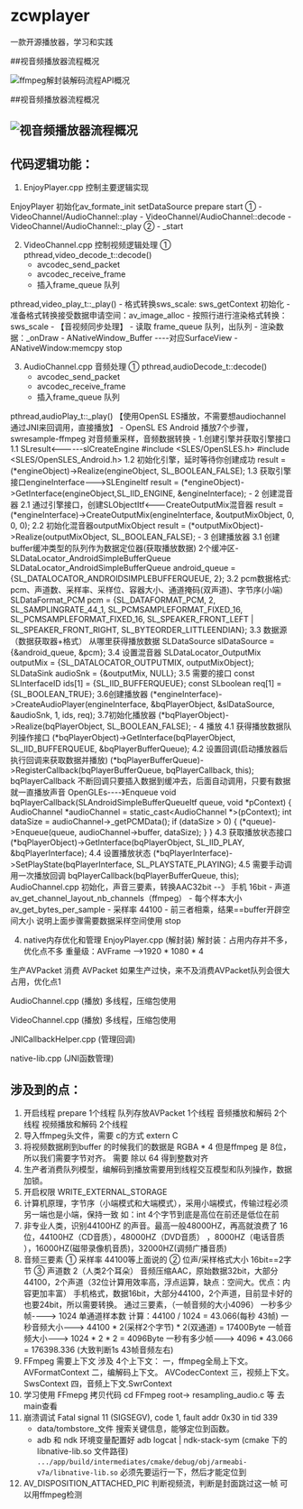 # zcwplayer

一款开源播放器，学习和实践



##视音频播放器流程概况

![ffmpeg解封装解码流程API概况](ffmpeg解封装解码流程API概况.jpg)

##视音频播放器流程概况

## ![视音频播放器流程概况](视音频播放器流程概况.png)



## 代码逻辑功能：

1. EnjoyPlayer.cpp 控制主要逻辑实现

EnjoyPlayer 初始化av_formate_init
setDataSource
prepare
start
   ① - VideoChannel/AudioChannel::play
        - VideoChannel/AudioChannel::decode
        - VideoChannel/AudioChannel::_play
   ② - _start

2. VideoChannel.cpp 控制视频逻辑处理
① 
pthread,video_decode_t::decode()
    - avcodec_send_packet
    - avcodec_receive_frame
    - 插入frame_queue 队列
    
pthread,video_play_t::_play()
    - 格式转换sws_scale: sws_getContext 初始化
    - 准备格式转换接受数据申请空间：av_image_alloc
    - 按照行进行渲染格式转换：sws_scale 
    - 【音视频同步处理】
    - 读取 frame_queue 队列，出队列
    - 渲染数据：_onDraw
        - ANativeWindow_Buffer ----对应SurfaceView
        - ANativeWindow:memcpy 
stop

3. AudioChannel.cpp 音频处理
① 
pthread,audioDecode_t::decode()
    - avcodec_send_packet
    - avcodec_receive_frame
    - 插入frame_queue 队列

pthread,audioPlay_t::_play() 【使用OpenSL ES播放，不需要想audiochannel 通过JNI来回调用，直接播放】
    - OpenSL ES Android 播放7个步骤，swresample-ffmpeg 对音频重采样，音频数据转换
        - 1.创建引擎并获取引擎接口 
            1.1 SLresult<------slCreateEngine
                #include <SLES/OpenSLES.h>
                #include <SLES/OpenSLES_Android.h>
            1.2 初始化引擎，延时等待你创建成功
                result = (*engineObject)->Realize(engineObject, SL_BOOLEAN_FALSE);
            1.3 获取引擎接口engineInterface--->SLEngineItf
                result = (*engineObject)->GetInterface(engineObject,SL_IID_ENGINE, &engineInterface);
            - 2 创建混音器
            2.1 通过引擎接口，创建SLObjectItf<---CreateOutputMix混音器
                result = (*engineInterface)->CreateOutputMix(engineInterface, &outputMixObject, 0, 0, 0);
            2.2  初始化混音器outputMixObject
                result = (*outputMixObject)->Realize(outputMixObject, SL_BOOLEAN_FALSE);
        - 3 创建播放器
            3.1 创建buffer缓冲类型的队列作为数据定位器(获取播放数据) 2个缓冲区-SLDataLocator_AndroidSimpleBufferQueue
                SLDataLocator_AndroidSimpleBufferQueue android_queue ={SL_DATALOCATOR_ANDROIDSIMPLEBUFFERQUEUE, 2};
            3.2 pcm数据格式: pcm、声道数、采样率、采样位、容器大小、通道掩码(双声道)、字节序(小端)
                SLDataFormat_PCM pcm = {SL_DATAFORMAT_PCM, 2, SL_SAMPLINGRATE_44_1,
                                        SL_PCMSAMPLEFORMAT_FIXED_16,
                                        SL_PCMSAMPLEFORMAT_FIXED_16,
                                        SL_SPEAKER_FRONT_LEFT | SL_SPEAKER_FRONT_RIGHT,
                                        SL_BYTEORDER_LITTLEENDIAN};
            3.3 数据源 （数据获取器+格式）  从哪里获得播放数据
                SLDataSource slDataSource = {&android_queue, &pcm};
            3.4 设置混音器
                SLDataLocator_OutputMix outputMix = {SL_DATALOCATOR_OUTPUTMIX, outputMixObject};
                SLDataSink audioSnk = {&outputMix, NULL};
            3.5 需要的接口
                const SLInterfaceID ids[1] = {SL_IID_BUFFERQUEUE};
                const SLboolean req[1] = {SL_BOOLEAN_TRUE};
            3.6创建播放器
                (*engineInterface)->CreateAudioPlayer(engineInterface, &bqPlayerObject, &slDataSource,
                                                      &audioSnk, 1,
                                                      ids, req);
            3.7初始化播放器
                (*bqPlayerObject)->Realize(bqPlayerObject, SL_BOOLEAN_FALSE);
        - 4 播放
            4.1 获得播放数据队列操作接口
                (*bqPlayerObject)->GetInterface(bqPlayerObject, SL_IID_BUFFERQUEUE,
                                                &bqPlayerBufferQueue);
            4.2 设置回调(启动播放器后执行回调来获取数据并播放)
                (*bqPlayerBufferQueue)->RegisterCallback(bqPlayerBufferQueue, bqPlayerCallback, this);
                bqPlayerCallback 不断回调只要插入数据到缓冲去，后面自动调用，只要有数据就一直播放声音
                OpenGLEs----》Enqueue
                void bqPlayerCallback(SLAndroidSimpleBufferQueueItf queue, void *pContext) {
                    AudioChannel *audioChannel = static_cast<AudioChannel *>(pContext);
                    int dataSize = audioChannel->_getPCMData();
                    if (dataSize > 0) {
                        (*queue)->Enqueue(queue, audioChannel->buffer, dataSize);
                    }
                }
            4.3 获取播放状态接口
                (*bqPlayerObject)->GetInterface(bqPlayerObject, SL_IID_PLAY, &bqPlayerInterface);
            4.4 设置播放状态
                (*bqPlayerInterface)->SetPlayState(bqPlayerInterface, SL_PLAYSTATE_PLAYING);
            4.5 需要手动调用一次播放回调
                bqPlayerCallback(bqPlayerBufferQueue, this);
AudioChannel.cpp 初始化，声音三要素，转换AAC32bit --》 手机 16bit
    - 声道 av_get_channel_layout_nb_channels（ffmpeg）
    - 每个样本大小 av_get_bytes_per_sample 
    - 采样率 44100
    - 前三者相乘，结果==buffer开辟空间大小   说明上面步骤需要数据采样空间使用
stop

4. native内存优化和管理
EnjoyPlayer.cpp (解封装)
解封装：占用内存并不多，优化点不多
重量级：AVFrame -->1920 * 1080 * 4 

生产AVPacket 消费 AVPacket
如果生产过快，来不及消费AVPacket队列会很大占用，优化点1

AudioChannel.cpp (播放) 多线程，压缩包使用

VideoChannel.cpp (播放) 多线程，压缩包使用

JNICallbackHelper.cpp (管理回调)

native-lib.cpp (JNI函数管理)



## 涉及到的点：

1. 开启线程
    prepare 1个线程
    队列存放AVPacket 1个线程
    音频播放和解码 2个线程
    视频播放和解码 2个线程
2. 导入ffmpeg头文件，需要 c的方式 extern C
3. 将视频数据刷到buffer 的时候我们的数据是 RGBA * 4 
    但是ffmpeg 是 8位，所以我们需要字节对齐。 需要 除以 64 得到整数对齐
4. 生产者消费队列模型，编解码到播放需要用到线程交互模型和队列操作，数据加锁。
5. 开启权限 WRITE_EXTERNAL_STORAGE
6. 计算机原理，字节序（小端模式和大端模式），采用小端模式，传输过程必须另一端也是小端，保持一致
    如：int 4个字节到底是高位在前还是低位在前
7. 非专业人类，识别44100HZ 的声音。最高一般48000HZ，再高就浪费了
    16位，44100HZ（CD音质），48000HZ（DVD音质）
    ，8000HZ（电话音质 ），16000HZ(磁带录像机音质)，32000HZ(调频广播音质)
8. 音频三要素
    ① 采样率 44100等上面说的
    ② 位声/采样格式大小 16bit==2字节
    ③ 声道数 2（人类2个耳朵）
    音频压缩AAC，原始数据32bit，大部分44100，2个声道（32位计算用效率高，浮点运算，缺点：空间大。优点：内容更加丰富）
    手机格式，数据16bit，大部分44100，2个声道，目前显卡好的也要24bit，所以需要转换。
    通过三要素，（一帧音频的大小4096）
    一秒多少帧----> 1024 单通道样本数 计算：44100 / 1024 = 43.066(每秒 43帧)
    一秒音频大小---> 44100 * 2(采样2个字节) * 2(双通道) = 17400Byte
    一帧音频大小---> 1024 * 2 * 2 = 4096Byte
    一秒有多少帧---> 4096 * 43.066 = 176398.336 (大致判断1s 43帧音频左右)
9. FFmpeg 需要上下文 涉及 4个上下文：
    一，ffmpeg全局上下文。 AVFormatContext
    二，编解码上下文。 AVCodecContext
    三，视频上下文。SwsContext 
    四，音频上下文.SwrContext
10. 学习使用 FFmepg 拷贝代码
cd FFmpeg root-> resampling_audio.c 等 去main查看
11. 崩溃调试
Fatal signal 11 (SIGSEGV), code 1, fault addr 0x30 in tid 339
    -  data/tombstore_文件
        搜索关键信息，能够定位到函数。
    - adb 和 ndk 环境变量配置好
    adb logcat | ndk-stack-sym (cmake 下的libnative-lib.so 文件路径)
    `.../app/build/intermediates/cmake/debug/obj/armeabi-v7a/libnative-lib.so`
    必须先要运行一下，然后才能定位到
12. AV_DISPOSITION_ATTACHED_PIC 判断视频流，判断是封面跳过这一帧
    可以用ffmpeg检测